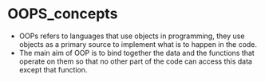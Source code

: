 # OOPS_concepts
* OOPs refers to languages that use objects in programming, they use objects as a primary source to implement what is to happen in the code.
* The main aim of OOP is to bind together the data and the functions that operate on them so that no other part of the code can access this data except that function. 
